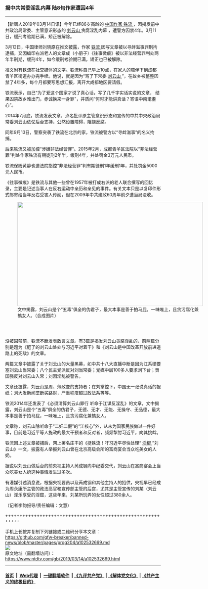 ### 揭中共常委淫乱内幕 陆8旬作家遭囚4年
------------------------

<div class="post_content" itemprop="articleBody">
 <p>
  【新唐人2019年03月14日讯】今年已经86岁高龄的
  <a href="https://www.ntdtv.com/gb/中国作家.htm">
   中国作家
  </a>
  <a href="https://www.ntdtv.com/gb/铁流.htm">
   铁流
  </a>
  ，因揭发前中共政治局常委、主管意识形态的
  <a href="https://www.ntdtv.com/gb/刘云山.htm">
   刘云山
  </a>
  贪腐淫乱内幕 ，遭警方囚禁4年。3月11日，缓刑考验期已满，矫正被解除。
 </p>
 <p>
  3月12日，中国律师刘晓原在推文披露，作家
  <a href="https://www.ntdtv.com/gb/铁流.htm">
   铁流
  </a>
  因写文章被以寻衅滋事罪刑拘逮捕，又因编印右派老人的文章成（小册子）《往事微痕》被以非法经营罪判处两年半刑期，缓刑4年，如今缓刑考验期已满，矫正也已被解除。
 </p>
 <p>
  推文附有铁流在社交媒体的文字。铁流称自己早上10点，在家人的陪伴下到成都青羊区街道办办完手续。他说，就是因为“骂了下常委
  <a href="https://www.ntdtv.com/gb/刘云山.htm">
   刘云山
  </a>
  ”，在故乡被整整囚禁了4年多，每个月都要写思想汇报，离开大成都地区要请假。
 </p>
 <p>
  铁流表示，自己“为了爱这个国家才说了真心话，写了几千字实话实说的文章， 结果囚禁故乡难出门，赤诚换来一身罪”，并质问“何时才能讲真话？寄语中南耄耋心”。
 </p>
 <p>
  2014年7月底，铁流发表文章，点名批评原主管意识形态和宣传的中共中央政治局常委刘云山依仗后台支持，公然设置障碍，阻挠反腐。
 </p>
 <p>
  同年9月13日，警察突袭了铁流在北京的家，铁流被警方以“寻衅滋事”的名义拘捕。
 </p>
 <p>
  后来铁流又被加控“涉嫌非法经营罪”。2015年2月，成都青羊区法院以“非法经营罪”判处作家铁流有期徒刑2年半，缓刑4年，并处罚金3万元人民币。
 </p>
 <p>
  铁流保姆黄静也遭法院指控“非法经营罪”判有期徒刑1年缓刑1年，并处罚金5000元人民币。
 </p>
 <p>
  《往事微痕》是铁流与其他一些曾在1957年被打成右派的老人联合撰写的回忆录，主要是记述当事人在反右运动中亲历和亲见的事件。有关文本只是以复印件形式邮寄给当年反右受害人传阅，但在2009年中共建政60周年前夕遭当局没收。
  <br/>
  <figure class="wp-caption alignnone" id="attachment_102532677" style="width: 600px">
   <a href="https://www.ntdtv.com/assets/uploads/2019/03/p8519101a660337508.jpg">
    <img alt="" class="size-medium wp-image-102532677" height="337" src="https://www.ntdtv.com/assets/uploads/2019/03/p8519101a660337508-600x337.jpg" width="600"/>
   </a>
   <br/><figcaption class="wp-caption-text">
    文中揭露，刘云山是个“五毒”俱全的伪君子，最大本事是善于拍马屁，一味唯上，且贪污腐化兼搞女人。（合成图片）
   </figcaption><br/>
  </figure><br/>
 </p>
 <p>
  没被囚禁前，铁流不断发表敢言文章。有3篇是揭发刘云山贪腐淫乱的，前两篇分别是题为《肥了的刘云山处处与习近平对着干》和《刘云山是中国改革开放前进道路上的死敌》的文章。
 </p>
 <p>
  两篇文章中披露了关于刘云山的大量黑幕，如中共十八大直播中断是因为江系硬要塞刘云山当常委；八个民主党派反对刘当常委；党媒中层100多人要求刘下台；贺国强反对刘云山入常；刘因淫乱被警告。
 </p>
 <p>
  文章还披露，刘云山是周、薄政变的支持者；在刘掌控下，中国无一张说真话的报纸；刘大发新闻垄断买路财，严重程度超过政法系等等。
 </p>
 <p>
  铁流2014年还发表了《必须清算刘云山罪行 听命于江谋反淫乱》的文章，文中揭露，刘云山是个“五毒”俱全的伪君子，无德、无才、无能、无操守、无品德，最大本事是善于拍马屁，一味唯上，且贪污腐化兼搞女人。
 </p>
 <p>
  文章称，刘云山除听命于“二奸二假”的“江核心”外，从未为国家民族做过一件好事，目前是习近平等人施政的最大干预者和反对者，频频掣肘习近平，向其挑衅。
 </p>
 <p>
  铁流因上述文章被捕后，网上署名庄丰的《挺铁流！吁习近平尽快处理“
  <a href="https://www.ntdtv.com/gb/淫棍.htm">
   淫棍
  </a>
  ”刘云山》一文，披露有人举报刘云山曾在北京高级会所的富商宴会当众吃美女的人奶。
 </p>
 <p>
  据说以刘云山做后台的前央视主持人芮成钢向中纪委交代，刘云山在富商宴会上当众吃美女人奶这种事情发生过多次。
 </p>
 <p>
  有港媒引述消息说，根据央视要员以及芮成钢和其他主持人的招供，央视早已经成为周永康所主管的政法高官和宣传部主管的后宫，尤其是主管宣传的刘某（刘云山）淫乐享受的淫窟，这些年来，刘某所玩弄的女性超过380余人。
 </p>
 <p>
  （记者李韵报导/责任编辑：文慧）
 </p>
 <div class="single_ad">
 </div>
</div>

+++++++++++++++++++++++++++++++++++++++++++++++++++++++++++<br/><br/>
手机上长按并复制下列链接或二维码分享本文章：<br/>
https://github.com/gfw-breaker/banned-news/blob/master/pages/prog204/a102532669.md <br/>
<a href='https://github.com/gfw-breaker/banned-news/blob/master/pages/prog204/a102532669.md'><img src='https://github.com/gfw-breaker/banned-news/blob/master/pages/prog204/a102532669.md.png'/></a> <br/>
原文地址（需翻墙访问）：https://www.ntdtv.com/gb/2019/03/14/a102532669.html


------------------------
#### [首页](https://github.com/gfw-breaker/banned-news/blob/master/README.md) &nbsp;|&nbsp; [Web代理](https://github.com/labour-camp/helloworld) &nbsp;|&nbsp; [一键翻墙软件](https://github.com/gfw-breaker/nogfw/blob/master/README.md) &nbsp;| [《九评共产党》](https://github.com/gfw-breaker/9ping.md/blob/master/README.md#九评之一评共产党是什么) | [《解体党文化》](https://github.com/gfw-breaker/jtdwh.md/blob/master/README.md) | [《共产主义的终极目的》](https://github.com/gfw-breaker/gczydzjmd.md/blob/master/README.md)

